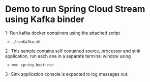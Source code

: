 # Demo to run Spring Cloud Stream using Kafka binder



1- Run kafka docker containers using the attached script 
```shell
 > ./runKafka.sh
```
2- This sample contains self contained source, processor and sink application, run each one in a separate terminal window using
```shell
 > mvn spring-boot:run
```
3- Sink application console is expected to log messages out.
